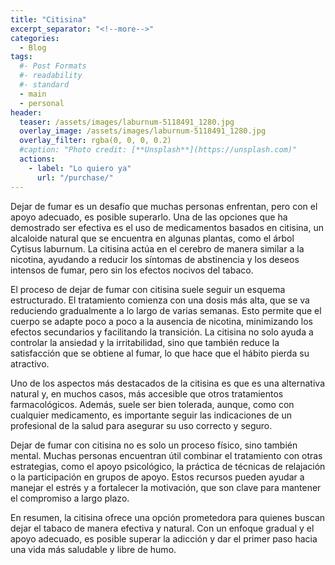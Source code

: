 ```yaml
---
title: "Citisina"
excerpt_separator: "<!--more-->"
categories:
  - Blog
tags:
  #- Post Formats
  #- readability
  #- standard
  - main
  - personal
header:
  teaser: /assets/images/laburnum-5118491_1280.jpg
  overlay_image: /assets/images/laburnum-5118491_1280.jpg
  overlay_filter: rgba(0, 0, 0, 0.2)
  #caption: "Photo credit: [**Unsplash**](https://unsplash.com)"
  actions:
    - label: "Lo quiero ya"
      url: "/purchase/"
---
```

<!--more-->
Dejar de fumar es un desafío que muchas personas enfrentan, pero con el apoyo adecuado, es posible superarlo. Una de las opciones que ha demostrado ser efectiva es el uso de medicamentos basados en citisina, un alcaloide natural que se encuentra en algunas plantas, como el árbol Cytisus laburnum. La citisina actúa en el cerebro de manera similar a la nicotina, ayudando a reducir los síntomas de abstinencia y los deseos intensos de fumar, pero sin los efectos nocivos del tabaco.

El proceso de dejar de fumar con citisina suele seguir un esquema estructurado. El tratamiento comienza con una dosis más alta, que se va reduciendo gradualmente a lo largo de varias semanas. Esto permite que el cuerpo se adapte poco a poco a la ausencia de nicotina, minimizando los efectos secundarios y facilitando la transición. La citisina no solo ayuda a controlar la ansiedad y la irritabilidad, sino que también reduce la satisfacción que se obtiene al fumar, lo que hace que el hábito pierda su atractivo.

Uno de los aspectos más destacados de la citisina es que es una alternativa natural y, en muchos casos, más accesible que otros tratamientos farmacológicos. Además, suele ser bien tolerada, aunque, como con cualquier medicamento, es importante seguir las indicaciones de un profesional de la salud para asegurar su uso correcto y seguro.

Dejar de fumar con citisina no es solo un proceso físico, sino también mental. Muchas personas encuentran útil combinar el tratamiento con otras estrategias, como el apoyo psicológico, la práctica de técnicas de relajación o la participación en grupos de apoyo. Estos recursos pueden ayudar a manejar el estrés y a fortalecer la motivación, que son clave para mantener el compromiso a largo plazo.

En resumen, la citisina ofrece una opción prometedora para quienes buscan dejar el tabaco de manera efectiva y natural. Con un enfoque gradual y el apoyo adecuado, es posible superar la adicción y dar el primer paso hacia una vida más saludable y libre de humo.